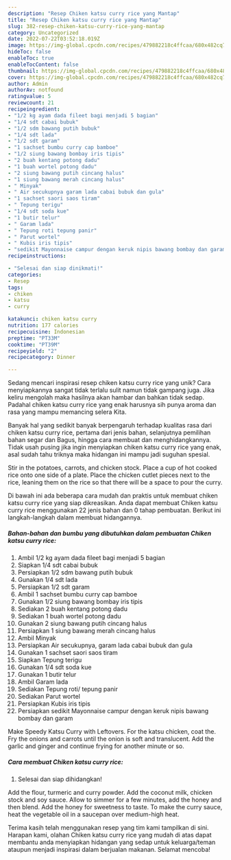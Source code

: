```yaml
---
description: "Resep Chiken katsu curry rice yang Mantap"
title: "Resep Chiken katsu curry rice yang Mantap"
slug: 382-resep-chiken-katsu-curry-rice-yang-mantap
category: Uncategorized
date: 2022-07-22T03:52:18.019Z
image: https://img-global.cpcdn.com/recipes/479882218c4ffcaa/680x482cq70/chiken-katsu-curry-rice-foto-resep-utama.jpg
hideToc: false
enableToc: true
enableTocContent: false
thumbnail: https://img-global.cpcdn.com/recipes/479882218c4ffcaa/680x482cq70/chiken-katsu-curry-rice-foto-resep-utama.jpg
cover: https://img-global.cpcdn.com/recipes/479882218c4ffcaa/680x482cq70/chiken-katsu-curry-rice-foto-resep-utama.jpg
author: Admin
authorAv: notfound
ratingvalue: 5
reviewcount: 21
recipeingredient:
- "1/2 kg ayam dada fileet bagi menjadi 5 bagian"
- "1/4 sdt cabai bubuk"
- "1/2 sdm bawang putih bubuk"
- "1/4 sdt lada"
- "1/2 sdt garam"
- "1 sachset bumbu curry cap bamboe"
- "1/2 siung bawang bombay iris tipis"
- "2 buah kentang potong dadu"
- "1 buah wortel potong dadu"
- "2 siung bawang putih cincang halus"
- "1 siung bawang merah cincang halus"
- " Minyak"
- " Air secukupnya garam lada cabai bubuk dan gula"
- "1 sachset saori saos tiram"
- " Tepung terigu"
- "1/4 sdt soda kue"
- "1 butir telur"
- " Garam lada"
- " Tepung roti tepung panir"
- " Parut wortel"
- " Kubis iris tipis"
- "sedikit Mayonnaise campur dengan keruk nipis bawang bombay dan garam"
recipeinstructions:

- "Selesai dan siap dinikmati!"
categories:
- Resep
tags:
- chiken
- katsu
- curry

katakunci: chiken katsu curry 
nutrition: 177 calories
recipecuisine: Indonesian
preptime: "PT33M"
cooktime: "PT39M"
recipeyield: "2"
recipecategory: Dinner

---
```





Sedang mencari inspirasi resep chiken katsu curry rice yang unik? Cara menyiapkannya sangat tidak terlalu sulit namun tidak gampang juga. Jika keliru mengolah maka hasilnya akan hambar dan bahkan tidak sedap. Padahal chiken katsu curry rice yang enak harusnya sih punya aroma dan rasa yang mampu memancing selera Kita.





Banyak hal yang sedikit banyak berpengaruh terhadap kualitas rasa dari chiken katsu curry rice, pertama dari jenis bahan, selanjutnya pemilihan bahan segar dan Bagus, hingga cara membuat dan menghidangkannya. Tidak usah pusing jika ingin menyiapkan chiken katsu curry rice yang enak,      asal sudah tahu triknya maka hidangan ini mampu jadi suguhan spesial.














Stir in the potatoes, carrots, and chicken stock. Place a cup of hot cooked rice onto one side of a plate. Place the chicken cutlet pieces next to the rice, leaning them on the rice so that there will be a space to pour the curry.






Di bawah ini ada beberapa cara mudah dan praktis untuk membuat chiken katsu curry rice yang siap dikreasikan. Anda dapat membuat Chiken katsu curry rice menggunakan 22 jenis bahan dan 0 tahap pembuatan. Berikut ini langkah-langkah dalam membuat hidangannya.

<!--inarticleads1-->

##### Bahan-bahan dan bumbu yang dibutuhkan dalam pembuatan Chiken katsu curry rice:

1. Ambil 1/2 kg ayam dada fileet bagi menjadi 5 bagian
1. Siapkan 1/4 sdt cabai bubuk
1. Persiapkan 1/2 sdm bawang putih bubuk
1. Gunakan 1/4 sdt lada
1. Persiapkan 1/2 sdt garam
1. Ambil 1 sachset bumbu curry cap bamboe
1. Gunakan 1/2 siung bawang bombay iris tipis
1. Sediakan 2 buah kentang potong dadu
1. Sediakan 1 buah wortel potong dadu
1. Gunakan 2 siung bawang putih cincang halus
1. Persiapkan 1 siung bawang merah cincang halus
1. Ambil  Minyak
1. Persiapkan  Air secukupnya, garam lada cabai bubuk dan gula
1. Gunakan 1 sachset saori saos tiram
1. Siapkan  Tepung terigu
1. Gunakan 1/4 sdt soda kue
1. Gunakan 1 butir telur
1. Ambil  Garam lada
1. Sediakan  Tepung roti/ tepung panir
1. Sediakan  Parut wortel
1. Persiapkan  Kubis iris tipis
1. Persiapkan sedikit Mayonnaise campur dengan keruk nipis bawang bombay dan garam


Make Speedy Katsu Curry with Leftovers. For the katsu chicken, coat the. Fry the onions and carrots until the onion is soft and translucent. Add the garlic and ginger and continue frying for another minute or so. 

<!--inarticleads2-->

##### Cara membuat Chiken katsu curry rice:


1. Selesai dan siap dihidangkan!

Add the flour, turmeric and curry powder. Add the coconut milk, chicken stock and soy sauce. Allow to simmer for a few minutes, add the honey and then blend. Add the honey for sweetness to taste. To make the curry sauce, heat the vegetable oil in a saucepan over medium-high heat. 

Terima kasih telah menggunakan resep yang tim kami tampilkan di sini. Harapan kami, olahan Chiken katsu curry rice yang mudah di atas dapat membantu anda menyiapkan hidangan yang sedap untuk keluarga/teman ataupun menjadi inspirasi dalam berjualan makanan. Selamat mencoba!
